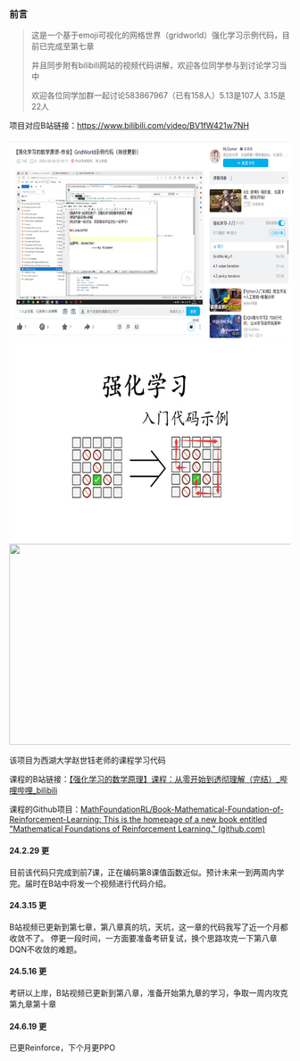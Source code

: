 ### 前言

> 这是一个基于emoji可视化的网格世界（gridworld）强化学习示例代码，目前已完成至第七章
>
> 并且同步附有bilibili网站的视频代码讲解，欢迎各位同学参与到讨论学习当中
>
> 欢迎各位同学加群一起讨论583867967（已有158人）5.13是107人  3.15是22人

项目对应B站链接：https://www.bilibili.com/video/BV1fW421w7NH

<img src="./images/bilibili.png"  width="640" height="360"/>
<img src="./images/homepage.jpg" width="640" height="360"/>
<img src="./images/SARSA.gif"  width="640" height="360"/>


该项目为西湖大学赵世钰老师的课程学习代码

课程的B站链接：[【强化学习的数学原理】课程：从零开始到透彻理解（完结）_哔哩哔哩_bilibili](https://www.bilibili.com/video/BV1sd4y167NS)

课程的Github项目：[MathFoundationRL/Book-Mathematical-Foundation-of-Reinforcement-Learning: This is the homepage of a new book entitled "Mathematical Foundations of Reinforcement Learning." (github.com)](https://github.com/MathFoundationRL/Book-Mathematical-Foundation-of-Reinforcement-Learning)


#### 24.2.29 更
目前该代码只完成到前7课，正在编码第8课值函数近似。预计未来一到两周内学完。届时在B站中将发一个视频进行代码介绍。

#### 24.3.15 更
B站视频已更新到第七章，第八章真的坑，天坑，这一章的代码我写了近一个月都收敛不了。
停更一段时间，一方面要准备考研复试，换个思路攻克一下第八章DQN不收敛的难题。

#### 24.5.16 更
考研以上岸，B站视频已更新到第八章，准备开始第九章的学习，争取一周内攻克第九章第十章

#### 24.6.19 更

已更Reinforce，下个月更PPO